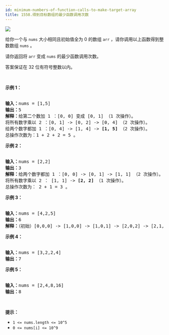 ```yaml
---
id: minimum-numbers-of-function-calls-to-make-target-array
title: 1558.得到目标数组的最少函数调用次数
---
```

![](https://assets.leetcode.com/uploads/2020/07/10/sample_2_1887.png)

给你一个与 <code>nums</code> 大小相同且初始值全为 0 的数组 <code>arr</code> ，请你调用以上函数得到整数数组 <code>nums</code> 。

请你返回将 <code>arr</code> 变成 <code>nums</code> 的最少函数调用次数。

答案保证在 32 位有符号整数以内。

 

**示例 1：**


<pre><br/><strong>输入：</strong>nums = [1,5]<br/><strong>输出：</strong>5<br/><strong>解释：</strong>给第二个数加 1 ：[0, 0] 变成 [0, 1] （1 次操作）。<br/>将所有数字乘以 2 ：[0, 1] -&gt; [0, 2] -&gt; [0, 4] （2 次操作）。<br/>给两个数字都加 1 ：[0, 4] -&gt; [1, 4] -&gt; <strong>[1, 5]</strong> （2 次操作）。<br/>总操作次数为：1 + 2 + 2 = 5 。<br/></pre>

**示例 2：**


<pre><br/><strong>输入：</strong>nums = [2,2]<br/><strong>输出：</strong>3<br/><strong>解释：</strong>给两个数字都加 1 ：[0, 0] -&gt; [0, 1] -&gt; [1, 1] （2 次操作）。<br/>将所有数字乘以 2 ： [1, 1] -&gt; <strong>[2, 2]</strong> （1 次操作）。<br/>总操作次数为： 2 + 1 = 3 。<br/></pre>

**示例 3：**


<pre><br/><strong>输入：</strong>nums = [4,2,5]<br/><strong>输出：</strong>6<br/><strong>解释：</strong>（初始）[0,0,0] -&gt; [1,0,0] -&gt; [1,0,1] -&gt; [2,0,2] -&gt; [2,1,2] -&gt; [4,2,4] -&gt; <strong>[4,2,5] </strong>（nums 数组）。<br/></pre>

**示例 4：**


<pre><br/><strong>输入：</strong>nums = [3,2,2,4]<br/><strong>输出：</strong>7<br/></pre>

**示例 5：**


<pre><br/><strong>输入：</strong>nums = [2,4,8,16]<br/><strong>输出：</strong>8<br/></pre>

 

**提示：**


- <code>1 &lt;= nums.length &lt;= 10^5</code>
- <code>0 &lt;= nums[i] &lt;= 10^9</code>
